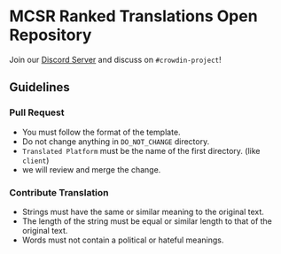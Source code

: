 # MCSR Ranked Translations Open Repository

Join our [Discord Server](https://mcsrranked.com/discord) and discuss on `#crowdin-project`!

## Guidelines

### Pull Request
- You must follow the format of the template.
- Do not change anything in `DO_NOT_CHANGE` directory.
- `Translated Platform` must be the name of the first directory. (like `client`)
- we will review and merge the change.

### Contribute Translation
- Strings must have the same or similar meaning to the original text.
- The length of the string must be equal or similar length to that of the original text.
- Words must not contain a political or hateful meanings.
